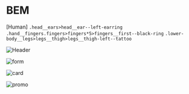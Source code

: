 # BEM
[Human]
```.head__ears>head__ear--left-earring```
```.hand__fingers.fingers>fingers*5>fingers__first--black-ring```
```.lower-body__legs>legs__thigh>legs__thigh-left--tattoo```

![Header](images/header.png)

![form](images/form.png)

![card](images/card.png)

![promo](images/promo.png)